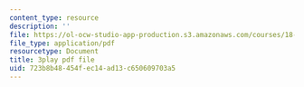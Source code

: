 ```yaml
---
content_type: resource
description: ''
file: https://ol-ocw-studio-app-production.s3.amazonaws.com/courses/18-01sc-single-variable-calculus-fall-2010/723b8b48454fec14ad13c650609703a5_rUis1mSzwyA.pdf
file_type: application/pdf
resourcetype: Document
title: 3play pdf file
uid: 723b8b48-454f-ec14-ad13-c650609703a5
---
```

